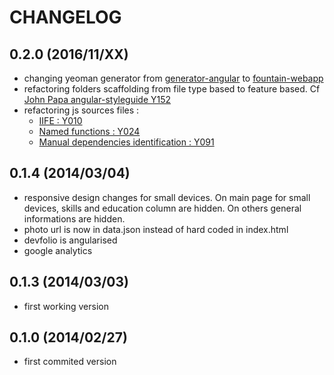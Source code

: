 # CHANGELOG

## 0.2.0 (2016/11/XX)

- changing yeoman generator from [generator-angular](https://github.com/yeoman/generator-angular) to [fountain-webapp](https://github.com/FountainJS/generator-fountain-webapp)
- refactoring folders scaffolding from file type based to feature based.
  Cf [John Papa angular-styleguide Y152](https://github.com/johnpapa/angular-styleguide/tree/master/a1#style-y152)
- refactoring js sources files :
    - [IIFE : Y010](https://github.com/johnpapa/angular-styleguide/tree/master/a1#iife)
    - [Named functions : Y024](https://github.com/johnpapa/angular-styleguide/tree/master/a1#style-y024)
    - [Manual dependencies identification : Y091](https://github.com/johnpapa/angular-styleguide/tree/master/a1#style-y091)

## 0.1.4 (2014/03/04)

- responsive design changes for small devices. On main page for small devices, skills and education column are hidden.
  On others general informations are hidden.
- photo url is now in data.json instead of hard coded in index.html
- devfolio is angularised
- google analytics

## 0.1.3 (2014/03/03)

- first working version

## 0.1.0 (2014/02/27)

- first commited version
